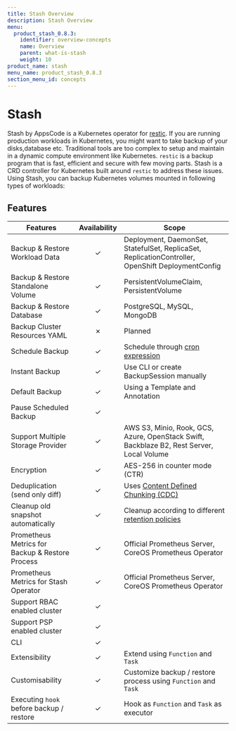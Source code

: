 ```yaml
---
title: Stash Overview
description: Stash Overview
menu:
  product_stash_0.8.3:
    identifier: overview-concepts
    name: Overview
    parent: what-is-stash
    weight: 10
product_name: stash
menu_name: product_stash_0.8.3
section_menu_id: concepts
---
```


# Stash

 Stash by AppsCode is a Kubernetes operator for [restic](https://restic.net). If you are running production workloads in Kubernetes, you might want to take backup of your disks,database etc. Traditional tools are too complex to setup and maintain in a dynamic compute environment like Kubernetes. `restic` is a backup program that is fast, efficient and secure with few moving parts. Stash is a CRD controller for Kubernetes built around `restic` to address these issues. Using Stash, you can backup Kubernetes volumes mounted in following types of workloads:

## Features

|                    Features                     | Availability |                                                                         Scope                                                                         |
| ----------------------------------------------- | :----------: | ----------------------------------------------------------------------------------------------------------------------------------------------------- |
| Backup & Restore Workload Data                  |   &#10003;   | Deployment, DaemonSet, StatefulSet, ReplicaSet, ReplicationController, OpenShift DeploymentConfig                                                     |
| Backup & Restore Standalone Volume              |   &#10003;   | PersistentVolumeClaim, PersistentVolume                                                                                                               |
| Backup & Restore Database                       |   &#10003;   | PostgreSQL, MySQL, MongoDB                                                                                                                            |
| Backup Cluster Resources YAML                   |   &#10007;   | Planned                                                                                                                                               |
| Schedule Backup                                 |   &#10003;   | Schedule through [cron expression](https://en.wikipedia.org/wiki/Cron)                                                                                |
| Instant Backup                                  |   &#10003;   | Use CLI or create BackupSession manually                                                                                                              |
| Default Backup                                  |   &#10003;   | Using a Template and Annotation                                                                                                                       |
| Pause Scheduled Backup                          |   &#10003;   |                                                                                                                                                       |
| Support Multiple Storage Provider               |   &#10003;   | AWS S3, Minio, Rook, GCS, Azure, OpenStack Swift,  Backblaze B2, Rest Server, Local Volume                                                            |
| Encryption                                      |   &#10003;   | AES-256 in counter mode (CTR)                                                                                                                         |
| Deduplication (send only diff)                  |   &#10003;   | Uses [Content Defined Chunking (CDC)](https://restic.net/blog/2015-09-12/restic-foundation1-cdc)                                                      |
| Cleanup old snapshot automatically              |   &#10003;   | Cleanup according to different [retention policies](https://restic.readthedocs.io/en/stable/060_forget.html#removing-snapshots-according-to-a-policy) |
| Prometheus Metrics for Backup & Restore Process |   &#10003;   | Official Prometheus Server, CoreOS Prometheus Operator                                                                                                |
| Prometheus Metrics for Stash Operator           |   &#10003;   | Official Prometheus Server, CoreOS Prometheus Operator                                                                                                |
| Support RBAC enabled cluster                    |   &#10003;   |                                                                                                                                                       |
| Support PSP enabled cluster                     |   &#10003;   |                                                                                                                                                       |
| CLI                                             |   &#10003;   |                                                                                                                                                       |
| Extensibility                                   |   &#10003;   | Extend using `Function` and `Task`                                                                                                                    |
| Customisability                                 |   &#10003;   | Customize backup / restore process using `Function` and `Task`                                                                                        |
| Executing `hook` before backup / restore        |   &#10003;   | Hook as `Function` and  `Task` as executor                                                                                                            |
